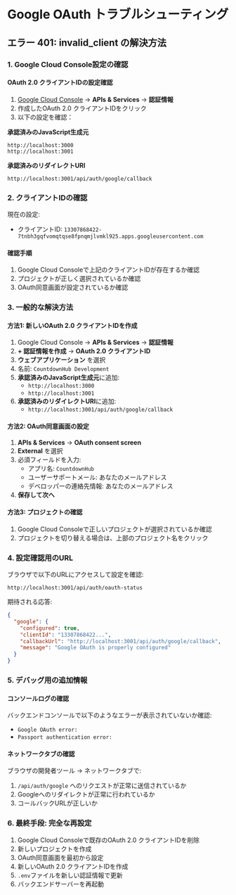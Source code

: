 # Google OAuth トラブルシューティング

## エラー 401: invalid_client の解決方法

### 1. Google Cloud Console設定の確認

#### OAuth 2.0 クライアントIDの設定確認
1. [Google Cloud Console](https://console.cloud.google.com/) → **APIs & Services** → **認証情報**
2. 作成したOAuth 2.0 クライアントIDをクリック
3. 以下の設定を確認：

**承認済みのJavaScript生成元**
```
http://localhost:3000
http://localhost:3001
```

**承認済みのリダイレクトURI**
```
http://localhost:3001/api/auth/google/callback
```

### 2. クライアントIDの確認

現在の設定:
- クライアントID: `13307868422-7tnbh3gqfvomqtqse8fpnqmjlvmkl925.apps.googleusercontent.com`

#### 確認手順
1. Google Cloud Consoleで上記のクライアントIDが存在するか確認
2. プロジェクトが正しく選択されているか確認
3. OAuth同意画面が設定されているか確認

### 3. 一般的な解決方法

#### 方法1: 新しいOAuth 2.0 クライアントIDを作成
1. Google Cloud Console → **APIs & Services** → **認証情報**
2. **+ 認証情報を作成** → **OAuth 2.0 クライアントID**
3. **ウェブアプリケーション** を選択
4. 名前: `CountdownHub Development`
5. **承認済みのJavaScript生成元**に追加:
   - `http://localhost:3000`
   - `http://localhost:3001`
6. **承認済みのリダイレクトURI**に追加:
   - `http://localhost:3001/api/auth/google/callback`

#### 方法2: OAuth同意画面の設定
1. **APIs & Services** → **OAuth consent screen**
2. **External** を選択
3. 必須フィールドを入力:
   - アプリ名: `CountdownHub`
   - ユーザーサポートメール: あなたのメールアドレス
   - デベロッパーの連絡先情報: あなたのメールアドレス
4. **保存して次へ**

#### 方法3: プロジェクトの確認
1. Google Cloud Consoleで正しいプロジェクトが選択されているか確認
2. プロジェクトを切り替える場合は、上部のプロジェクト名をクリック

### 4. 設定確認用のURL

ブラウザで以下のURLにアクセスして設定を確認:
```
http://localhost:3001/api/auth/oauth-status
```

期待される応答:
```json
{
  "google": {
    "configured": true,
    "clientId": "13307868422...",
    "callbackUrl": "http://localhost:3001/api/auth/google/callback",
    "message": "Google OAuth is properly configured"
  }
}
```

### 5. デバッグ用の追加情報

#### コンソールログの確認
バックエンドコンソールで以下のようなエラーが表示されていないか確認:
- `Google OAuth error:`
- `Passport authentication error:`

#### ネットワークタブの確認
ブラウザの開発者ツール → ネットワークタブで:
1. `/api/auth/google` へのリクエストが正常に送信されているか
2. Googleへのリダイレクトが正常に行われているか
3. コールバックURLが正しいか

### 6. 最終手段: 完全な再設定

1. Google Cloud Consoleで既存のOAuth 2.0 クライアントIDを削除
2. 新しいプロジェクトを作成
3. OAuth同意画面を最初から設定
4. 新しいOAuth 2.0 クライアントIDを作成
5. `.env`ファイルを新しい認証情報で更新
6. バックエンドサーバーを再起動